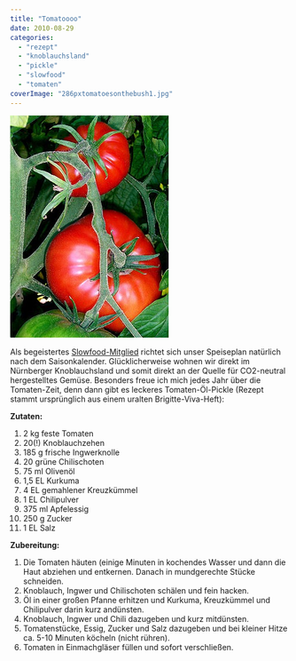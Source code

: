 ```yaml
---
title: "Tomatoooo"
date: 2010-08-29
categories: 
  - "rezept"
  - "knoblauchsland"
  - "pickle"
  - "slowfood"
  - "tomaten"
coverImage: "286pxtomatoesonthebush1.jpg"
---
```


![](./images/tomatooo.jpg)

Als begeistertes [Slowfood-Mitglied](http://slowfood.de/) richtet sich unser Speiseplan natürlich nach dem Saisonkalender. Glücklicherweise wohnen wir direkt im Nürnberger Knoblauchsland und somit direkt an der Quelle für CO2-neutral hergestelltes Gemüse. Besonders freue ich mich jedes Jahr über die Tomaten-Zeit, denn dann gibt es leckeres Tomaten-Öl-Pickle (Rezept stammt ursprünglich aus einem uralten Brigitte-Viva-Heft):

<!-- more -->

**Zutaten:**

1. 2 kg feste Tomaten
2. 20(!) Knoblauchzehen
3. 185 g frische Ingwerknolle
4. 20 grüne Chilischoten
5. 75 ml Olivenöl
6. 1,5 EL Kurkuma
7. 4 EL gemahlener Kreuzkümmel
8. 1 EL Chilipulver
9. 375 ml Apfelessig
10. 250 g Zucker
11. 1 EL Salz

**Zubereitung:**

1. Die Tomaten häuten (einige Minuten in kochendes Wasser und dann die Haut abziehen und entkernen. Danach in mundgerechte Stücke schneiden.
2. Knoblauch, Ingwer und Chilischoten schälen und fein hacken.
3. Öl in einer großen Pfanne erhitzen und Kurkuma, Kreuzkümmel und Chilipulver darin kurz andünsten.
4. Knoblauch, Ingwer und Chili dazugeben und kurz mitdünsten.
5. Tomatenstücke, Essig, Zucker und Salz dazugeben und bei kleiner Hitze ca. 5-10 Minuten köcheln (nicht rühren).
6. Tomaten in Einmachgläser füllen und sofort verschließen.
